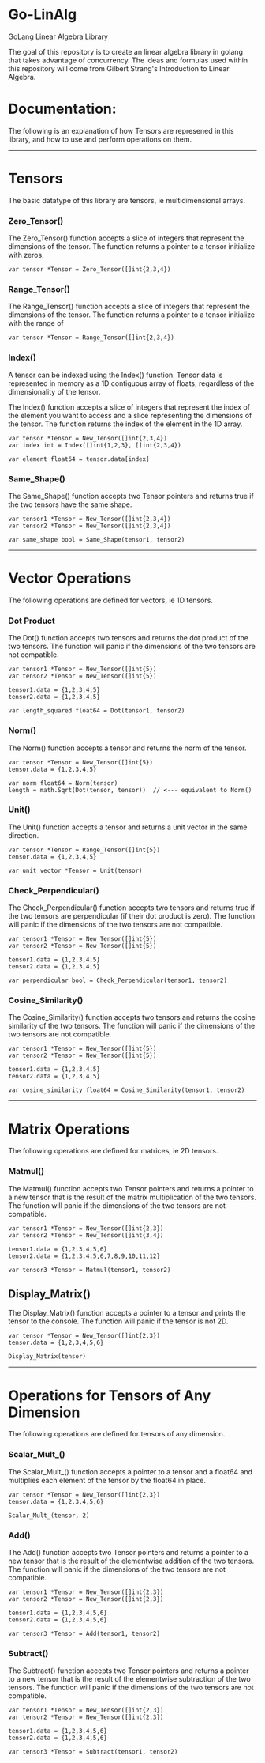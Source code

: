 # Go-LinAlg
GoLang Linear Algebra Library


The goal of this repository is to create an linear algebra library in golang that
takes advantage of concurrency. The ideas and formulas used within this repository will 
come from Gilbert Strang's Introduction to Linear Algebra.

# Documentation:
The following is an explanation of how Tensors are represened in this library, and how to use and perform operations on them.

-----------------------------------------------------------------------------------------------------

# Tensors
The basic datatype of this library are tensors, ie multidimensional arrays. 

### Zero_Tensor() 
The Zero_Tensor() function accepts a slice of integers that represent the dimensions
of the tensor. The function returns a pointer to a tensor initialize with zeros.

    var tensor *Tensor = Zero_Tensor([]int{2,3,4})

### Range_Tensor() 
The Range_Tensor() function accepts a slice of integers that represent the dimensions
of the tensor. The function returns a pointer to a tensor initialize with the range of

    var tensor *Tensor = Range_Tensor([]int{2,3,4})

### Index()
A tensor can be indexed using the Index() function. Tensor data is represented in 
memory as a 1D contiguous array of floats, regardless of the dimensionality of the
tensor. 

The Index() function accepts a slice of integers that represent the index
of the element you want to access and a slice representing the dimensions of the
tensor. The function returns the index of the element in the 1D array.

    var tensor *Tensor = New_Tensor([]int{2,3,4})
    var index int = Index([]int{1,2,3}, []int{2,3,4})
    
    var element float64 = tensor.data[index]

### Same_Shape()
The Same_Shape() function accepts two Tensor pointers and returns true if the two
tensors have the same shape. 

    var tensor1 *Tensor = New_Tensor([]int{2,3,4})
    var tensor2 *Tensor = New_Tensor([]int{2,3,4})
    
    var same_shape bool = Same_Shape(tensor1, tensor2)

-----------------------------------------------------------------------------------------------------

# Vector Operations
The following operations are defined for vectors, ie 1D tensors.

### Dot Product
The Dot() function accepts two tensors and returns the dot product of the two tensors.
The function will panic if the dimensions of the two tensors are not compatible.

    var tensor1 *Tensor = New_Tensor([]int{5})
    var tensor2 *Tensor = New_Tensor([]int{5})
    
    tensor1.data = {1,2,3,4,5}
    tensor2.data = {1,2,3,4,5}

    var length_squared float64 = Dot(tensor1, tensor2)

### Norm() 
The Norm() function accepts a tensor and returns the norm of the tensor.

    var tensor *Tensor = New_Tensor([]int{5})
    tensor.data = {1,2,3,4,5}

    var norm float64 = Norm(tensor)         
    length = math.Sqrt(Dot(tensor, tensor))  // <--- equivalent to Norm()

### Unit() 
The Unit() function accepts a tensor and returns a unit vector in the same direction.

    var tensor *Tensor = Range_Tensor([]int{5})
    tensor.data = {1,2,3,4,5}

    var unit_vector *Tensor = Unit(tensor)

### Check_Perpendicular()
The Check_Perpendicular() function accepts two tensors and returns true if the two
tensors are perpendicular (if their dot product is zero). The function will panic if
the dimensions of the two tensors are not compatible.

    var tensor1 *Tensor = New_Tensor([]int{5})
    var tensor2 *Tensor = New_Tensor([]int{5})
    
    tensor1.data = {1,2,3,4,5}
    tensor2.data = {1,2,3,4,5}

    var perpendicular bool = Check_Perpendicular(tensor1, tensor2)

### Cosine_Similarity()
The Cosine_Similarity() function accepts two tensors and returns the cosine similarity
of the two tensors. The function will panic if the dimensions of the two tensors are
not compatible.

    var tensor1 *Tensor = New_Tensor([]int{5})
    var tensor2 *Tensor = New_Tensor([]int{5})
    
    tensor1.data = {1,2,3,4,5}
    tensor2.data = {1,2,3,4,5}

    var cosine_similarity float64 = Cosine_Similarity(tensor1, tensor2)

-----------------------------------------------------------------------------------------------------

# Matrix Operations 
The following operations are defined for matrices, ie 2D tensors.

### Matmul()
The Matmul() function accepts two Tensor pointers and returns a pointer to a new tensor 
that is the result of the matrix multiplication of the two tensors. The function will
panic if the dimensions of the two tensors are not compatible.

    var tensor1 *Tensor = New_Tensor([]int{2,3})
    var tensor2 *Tensor = New_Tensor([]int{3,4})
    
    tensor1.data = {1,2,3,4,5,6}
    tensor2.data = {1,2,3,4,5,6,7,8,9,10,11,12}

    var tensor3 *Tensor = Matmul(tensor1, tensor2)

## Display_Matrix()
The Display_Matrix() function accepts a pointer to a tensor and prints the tensor to the
console. The function will panic if the tensor is not 2D.

    var tensor *Tensor = New_Tensor([]int{2,3})
    tensor.data = {1,2,3,4,5,6}

    Display_Matrix(tensor)

-----------------------------------------------------------------------------------------------------

# Operations for Tensors of Any Dimension
The following operations are defined for tensors of any dimension.

### Scalar_Mult_() 
The Scalar_Mult_() function accepts a pointer to a tensor and a float64 and multiplies
each element of the tensor by the float64 in place. 

    var tensor *Tensor = New_Tensor([]int{2,3})
    tensor.data = {1,2,3,4,5,6}

    Scalar_Mult_(tensor, 2)

### Add()
The Add() function accepts two Tensor pointers and returns a pointer to a new tensor
that is the result of the elementwise addition of the two tensors. The function will
panic if the dimensions of the two tensors are not compatible.

    var tensor1 *Tensor = New_Tensor([]int{2,3})
    var tensor2 *Tensor = New_Tensor([]int{2,3})
    
    tensor1.data = {1,2,3,4,5,6}
    tensor2.data = {1,2,3,4,5,6}

    var tensor3 *Tensor = Add(tensor1, tensor2)

### Subtract()
The Subtract() function accepts two Tensor pointers and returns a pointer to a new tensor
that is the result of the elementwise subtraction of the two tensors. The function will
panic if the dimensions of the two tensors are not compatible.

    var tensor1 *Tensor = New_Tensor([]int{2,3})
    var tensor2 *Tensor = New_Tensor([]int{2,3})
    
    tensor1.data = {1,2,3,4,5,6}
    tensor2.data = {1,2,3,4,5,6}

    var tensor3 *Tensor = Subtract(tensor1, tensor2)

